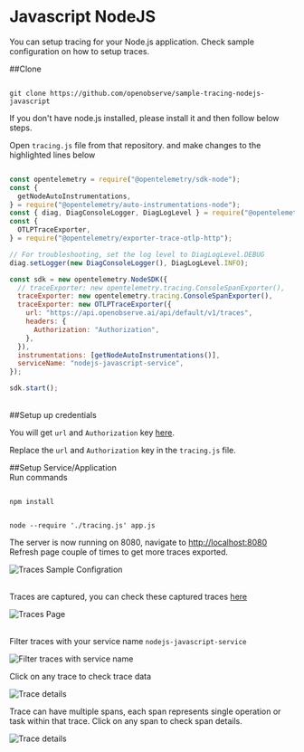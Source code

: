 # Javascript NodeJS

You can setup tracing for your Node.js application. Check sample configuration on how to setup traces.

##Clone </br>
```

git clone https://github.com/openobserve/sample-tracing-nodejs-javascript

```

If you don't have node.js installed, please install it and then follow below steps.

Open `tracing.js` file from that repository. and make changes to the highlighted lines below
```javascript linenums="1" hl_lines="17 19"

const opentelemetry = require("@opentelemetry/sdk-node");
const {
  getNodeAutoInstrumentations,
} = require("@opentelemetry/auto-instrumentations-node");
const { diag, DiagConsoleLogger, DiagLogLevel } = require("@opentelemetry/api");
const {
  OTLPTraceExporter,
} = require("@opentelemetry/exporter-trace-otlp-http");

// For troubleshooting, set the log level to DiagLogLevel.DEBUG
diag.setLogger(new DiagConsoleLogger(), DiagLogLevel.INFO);

const sdk = new opentelemetry.NodeSDK({
  // traceExporter: new opentelemetry.tracing.ConsoleSpanExporter(),
  traceExporter: new opentelemetry.tracing.ConsoleSpanExporter(),
  traceExporter: new OTLPTraceExporter({
    url: "https://api.openobserve.ai/api/default/v1/traces",
    headers: {
      Authorization: "Authorization",
    },
  }),
  instrumentations: [getNodeAutoInstrumentations()],
  serviceName: "nodejs-javascript-service",
});

sdk.start();
```
</br>
##Setup up credentials </br>

You will get `url` and `Authorization` key [here](https://cloud.openobserve.ai/web/ingestion/custom/traces/opentelemetry).

Replace the `url` and `Authorization` key in the `tracing.js` file.

##Setup Service/Application </br>
Run commands
```

npm install

```
```

node --require './tracing.js' app.js

```

The server is now running on 8080, navigate to [http://localhost:8080](http://localhost:8080) </br>
Refresh page couple of times to get more traces exported.

![Traces Sample Configration](./images/sample_configuration.png)
</br>
</br>

Traces are captured, you can check these captured traces [here](https://cloud.openobserve.ai/web/traces)
</br>

![Traces Page](./images/traces_js.png)
</br>
</br>

Filter traces with your service name `nodejs-javascript-service`
</br>

![Filter traces with service name](./images/filter_traces_js.png)

Click on any trace to check trace data

![Trace details](./images/trace_details_1.png)

Trace can have multiple spans, each span represents single operation or task within that trace. Click on any span to check span details.

![Trace details](./images/trace_details_2.png)
